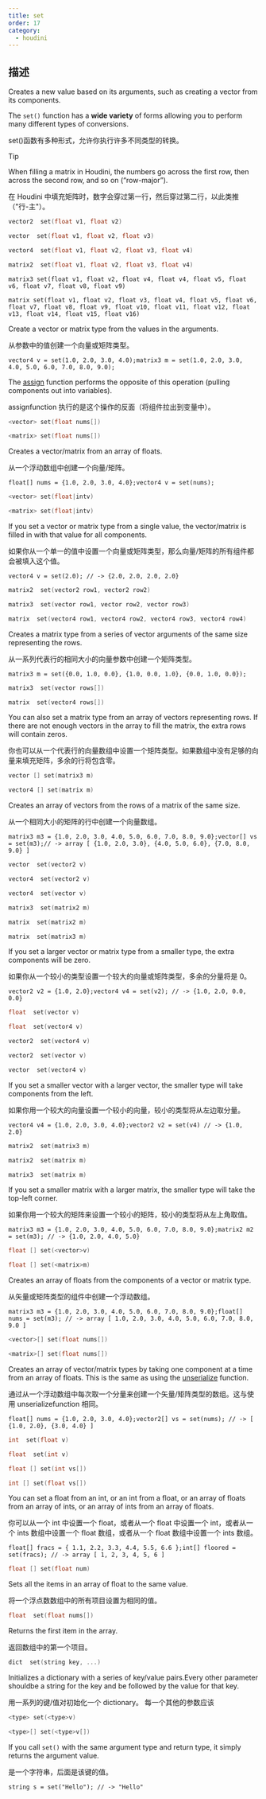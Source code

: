```yaml
---
title: set
order: 17
category:
  - houdini
---
```

    
## 描述

Creates a new value based on its arguments, such as creating a vector from its
components.

The `set()` function has a **wide variety** of forms allowing you to perform
many different types of conversions.

set()函数有多种形式，允许你执行许多不同类型的转换。

Tip

When filling a matrix in Houdini, the numbers go across the first row, then
across the second row, and so on (“row-major”).

在 Houdini 中填充矩阵时，数字会穿过第一行，然后穿过第二行，以此类推（"行-主"）。

```c
vector2  set(float v1, float v2)
```

```c
vector  set(float v1, float v2, float v3)
```

```c
vector4  set(float v1, float v2, float v3, float v4)
```

```c
matrix2  set(float v1, float v2, float v3, float v4)
```

`matrix3 set(float v1, float v2, float v4, float v4, float v5, float v6, float v7, float v8, float v9)`

`matrix set(float v1, float v2, float v3, float v4, float v5, float v6, float v7, float v8, float v9, float v10, float v11, float v12, float v13, float v14, float v15, float v16)`

Create a vector or matrix type from the values in the arguments.

从参数中的值创建一个向量或矩阵类型。

    vector4 v = set(1.0, 2.0, 3.0, 4.0);matrix3 m = set(1.0, 2.0, 3.0, 4.0, 5.0, 6.0, 7.0, 8.0, 9.0);

The [assign](assign.html "An efficient way of extracting the components of a
vector or matrix into float variables.") function performs the opposite of
this operation (pulling components out into variables).

assignfunction 执行的是这个操作的反面（将组件拉出到变量中）。

```c
<vector> set(float nums[])
```

```c
<matrix> set(float nums[])
```

Creates a vector/matrix from an array of floats.

从一个浮动数组中创建一个向量/矩阵。

    float[] nums = {1.0, 2.0, 3.0, 4.0};vector4 v = set(nums);

```c
<vector> set(float|intv)
```

```c
<matrix> set(float|intv)
```

If you set a vector or matrix type from a single value, the vector/matrix is
filled in with that value for all components.

如果你从一个单一的值中设置一个向量或矩阵类型，那么向量/矩阵的所有组件都会被填入这个值。

    vector4 v = set(2.0); // -> {2.0, 2.0, 2.0, 2.0}

```c
matrix2  set(vector2 row1, vector2 row2)
```

```c
matrix3  set(vector row1, vector row2, vector row3)
```

```c
matrix  set(vector4 row1, vector4 row2, vector4 row3, vector4 row4)
```

Creates a matrix type from a series of vector arguments of the same size
representing the rows.

从一系列代表行的相同大小的向量参数中创建一个矩阵类型。

    matrix3 m = set({0.0, 1.0, 0.0}, {1.0, 0.0, 1.0}, {0.0, 1.0, 0.0});

```c
matrix3  set(vector rows[])
```

```c
matrix  set(vector4 rows[])
```

You can also set a matrix type from an array of vectors representing rows. If
there are not enough vectors in the array to fill the matrix, the extra rows
will contain zeros.

你也可以从一个代表行的向量数组中设置一个矩阵类型。如果数组中没有足够的向量来填充矩阵，多余的行将包含零。

```c
vector [] set(matrix3 m)
```

```c
vector4 [] set(matrix m)
```

Creates an array of vectors from the rows of a matrix of the same size.

从一个相同大小的矩阵的行中创建一个向量数组。

    matrix3 m3 = {1.0, 2.0, 3.0, 4.0, 5.0, 6.0, 7.0, 8.0, 9.0};vector[] vs = set(m3);// -> array [ {1.0, 2.0, 3.0}, {4.0, 5.0, 6.0}, {7.0, 8.0, 9.0} ]

```c
vector  set(vector2 v)
```

```c
vector4  set(vector2 v)
```

```c
vector4  set(vector v)
```

```c
matrix3  set(matrix2 m)
```

```c
matrix  set(matrix2 m)
```

```c
matrix  set(matrix3 m)
```

If you set a larger vector or matrix type from a smaller type, the extra
components will be zero.

如果你从一个较小的类型设置一个较大的向量或矩阵类型，多余的分量将是 0。

    vector2 v2 = {1.0, 2.0};vector4 v4 = set(v2); // -> {1.0, 2.0, 0.0, 0.0}

```c
float  set(vector v)
```

```c
float  set(vector4 v)
```

```c
vector2  set(vector4 v)
```

```c
vector2  set(vector v)
```

```c
vector  set(vector4 v)
```

If you set a smaller vector with a larger vector, the smaller type will take
components from the left.

如果你用一个较大的向量设置一个较小的向量，较小的类型将从左边取分量。

    vector4 v4 = {1.0, 2.0, 3.0, 4.0};vector2 v2 = set(v4) // -> {1.0, 2.0}

```c
matrix2  set(matrix3 m)
```

```c
matrix2  set(matrix m)
```

```c
matrix3  set(matrix m)
```

If you set a smaller matrix with a larger matrix, the smaller type will take
the top-left corner.

如果你用一个较大的矩阵来设置一个较小的矩阵，较小的类型将从左上角取值。

    matrix3 m3 = {1.0, 2.0, 3.0, 4.0, 5.0, 6.0, 7.0, 8.0, 9.0};matrix2 m2 = set(m3); // -> {1.0, 2.0, 4.0, 5.0}

```c
float [] set(<vector>v)
```

```c
float [] set(<matrix>m)
```

Creates an array of floats from the components of a vector or matrix type.

从矢量或矩阵类型的组件中创建一个浮动数组。

    matrix3 m3 = {1.0, 2.0, 3.0, 4.0, 5.0, 6.0, 7.0, 8.0, 9.0};float[] nums = set(m3); // -> array [ 1.0, 2.0, 3.0, 4.0, 5.0, 6.0, 7.0, 8.0, 9.0 ]

```c
<vector>[] set(float nums[])
```

```c
<matrix>[] set(float nums[])
```

Creates an array of vector/matrix types by taking one component at a time from
an array of floats. This is the same as using the
[unserialize](unserialize.html "Turns a flat array of floats into an array of
vectors or matrices.") function.

通过从一个浮动数组中每次取一个分量来创建一个矢量/矩阵类型的数组。这与使用 unserializefunction 相同。

    float[] nums = {1.0, 2.0, 3.0, 4.0};vector2[] vs = set(nums); // -> [ {1.0, 2.0}, {3.0, 4.0} ]

```c
int  set(float v)
```

```c
float  set(int v)
```

```c
float [] set(int vs[])
```

```c
int [] set(float vs[])
```

You can set a float from an int, or an int from a float, or an array of floats
from an array of ints, or an array of ints from an array of floats.

你可以从一个 int 中设置一个 float，或者从一个 float 中设置一个 int，或者从一个 ints 数组中设置一个 float 数组，或者从一个 float 数组中设置一个 ints 数组。

    float[] fracs = { 1.1, 2.2, 3.3, 4.4, 5.5, 6.6 };int[] floored = set(fracs); // -> array [ 1, 2, 3, 4, 5, 6 ]

```c
float [] set(float num)
```

Sets all the items in an array of float to the same value.

将一个浮点数数组中的所有项目设置为相同的值。

```c
float  set(float nums[])
```

Returns the first item in the array.

返回数组中的第一个项目。

```c
dict  set(string key, ...)
```

Initializes a dictionary with a series of key/value pairs.Every other
parameter shouldbe a string for the key and be followed by the value for that
key.

用一系列的键/值对初始化一个 dictionary。 每一个其他的参数应该

```c
<type> set(<type>v)
```

```c
<type>[] set(<type>v[])
```

If you call `set()` with the same argument type and return type, it simply
returns the argument value.

是一个字符串，后面是该键的值。

    string s = set("Hello"); // -> "Hello"
